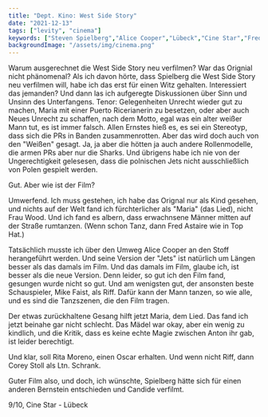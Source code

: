 ```yaml
---
title: "Dept. Kino: West Side Story"
date: "2021-12-13"
tags: ["levity", "cinema"]
keywords: ["Steven Spielberg","Alice Cooper","Lübeck","Cine Star","Fred Astaire","Rita Moreno", "Corey Stoll", "Mike Faist", "Leonard Bernstein"]
backgroundImage: "/assets/img/cinema.png"
---
```


<!-- Excerpt Start -->
Warum ausgerechnet die West Side Story neu verfilmen? War das Orignial nicht phänomenal? <!-- Excerpt End -->Als ich davon hörte, dass Spielberg die West Side Story neu verfilmen will, habe ich das erst für einen Witz gehalten. Interessiert das jemanden? Und dann las ich aufgeregte Diskussionen über Sinn und Unsinn des Unterfangens. Tenor: Gelegenheiten Unrecht wieder gut zu machen, Maria mit einer Puerto Ricerianerin zu besetzen, oder aber auch Neues Unrecht zu schaffen, nach dem Motto, egal was ein alter weißer Mann tut, es ist immer falsch. Allen Ernstes hieß es, es sei ein Stereotyp, dass sich die PRs in Banden zusammenrotten. Aber das wird doch auch von den "Weißen" gesagt. Ja, ja aber die hötten ja auch andere Rollenmodelle, die armen PRs aber nur die Sharks. Und übrigens habe ich nie von der Ungerechtigkeit gelesesen, dass die polnischen Jets nicht ausschließlich von Polen gespielt werden.

Gut. Aber wie ist der Film?

Umwerfend. Ich muss gestehen, ich habe das Orignal nur als Kind gesehen, und nichts auf der Welt fand ich fürchterlicher als "Maria" (das Lied), nicht Frau Wood. Und ich fand es albern, dass erwachnsene Männer mitten auf der Straße rumtanzen. (Wenn schon Tanz, dann Fred Astaire wie in Top Hat.)

Tatsächlich musste ich über den Umweg Alice Cooper an den Stoff herangeführt werden. Und seine Version der "Jets" ist natürlich um Längen besser als das damals im Film. Und das damals im Film, glaube ich, ist besser als die neue Version. Denn leider, so gut ich den Film fand, gesungen wurde nicht so gut. Und am wenigsten gut, der ansonsten beste Schauspieler, Mike Faist, als Riff. Dafür kann der Mann tanzen, so wie alle, und es sind die Tanzszenen, die den Film tragen.

Der etwas zurückhaltene Gesang hilft jetzt Maria, dem Lied. Das fand ich jetzt beinahe gar nicht schlecht. Das Mädel war okay, aber ein wenig zu kindlich, und die Kritik, dass es keine echte Magie zwischen Anton ihr gab, ist leider berechtigt.

Und klar, soll Rita Moreno, einen Oscar erhalten. Und wenn nicht Riff, dann Corey Stoll als Ltn. Schrank. 

Guter Film also, und doch, ich wünschte, Spielberg hätte sich für einen anderen Bernstein entschieden und Candide verfilmt.


9/10, Cine Star - Lübeck
